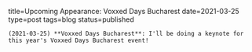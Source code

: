 
title=Upcoming Appearance: Voxxed Days Bucharest
date=2021-03-25
type=post
tags=blog
status=published
~~~~~~
(2021-03-25) **Voxxed Days Bucharest**: I'll be doing a keynote for this year's Voxxed Days Bucharest event!  
            